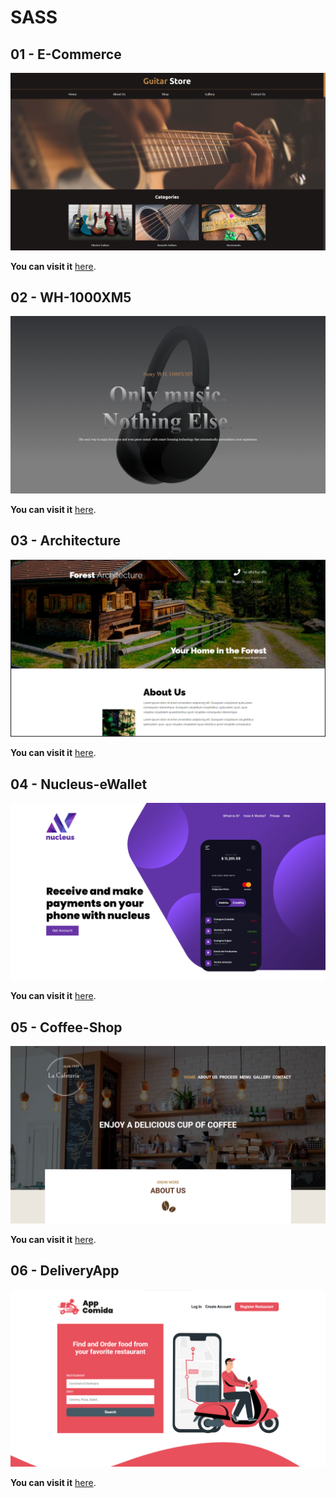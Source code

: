 # SASS

## 01 - E-Commerce

<div align="center">
  <img src="img/1.png" width="auto" alt="Electronic Commerce">
</div>

**You can visit it** [here](https://guitar-store-d52f35.netlify.app/).

## 02 - WH-1000XM5

<div align="center">
  <img src="img/2.png" width="auto" alt="WH-1000XM5">
</div>

**You can visit it** [here](https://wh-1000xm5-gbp.netlify.app/).

## 03 - Architecture

<div align="center">
  <img src="img/3.png" width="auto" alt="Architecture">
</div>

**You can visit it** [here](https://architecture-gbp.netlify.app/).

## 04 - Nucleus-eWallet

<div align="center">
  <img src="img/4.png" width="auto" alt="Nucleus eWallet">
</div>

**You can visit it** [here](https://nucleus-gbp.netlify.app/).

## 05 - Coffee-Shop

<div align="center">
  <img src="img/5.png" width="auto" alt="Coffee Shop">
</div>

**You can visit it** [here](https://coffee-shop-gbp.netlify.app/).

## 06 - DeliveryApp

<div align="center">
  <img src="img/6.png" width="auto" alt="Delivery App">
</div>

**You can visit it** [here](https://deliveryapp-gbp.netlify.app/).
